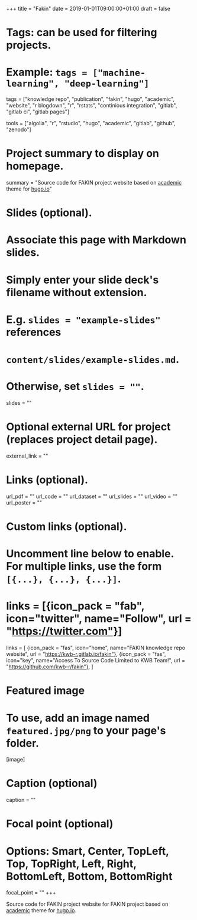 +++
title = "Fakin"
date = 2019-01-01T09:00:00+01:00
draft = false

# Tags: can be used for filtering projects.
# Example: `tags = ["machine-learning", "deep-learning"]`
tags = ["knowledge repo", "publication", "fakin", "hugo", "academic", "website", "r blogdown", "r", "rstats", "continious integration", "gitlab", "gitlab ci", "gitlab pages"]

tools = ["algolia", "r", "rstudio", "hugo", "academic", "gitlab", "github", "zenodo"]

# Project summary to display on homepage.
summary = "Source code for FAKIN project website based on [academic](https://sourcethemes.com/academic/) theme for [hugo.io](https://gohugo.io)"

# Slides (optional).
#   Associate this page with Markdown slides.
#   Simply enter your slide deck's filename without extension.
#   E.g. `slides = "example-slides"` references 
#   `content/slides/example-slides.md`.
#   Otherwise, set `slides = ""`.
slides = ""

# Optional external URL for project (replaces project detail page).
external_link = ""

# Links (optional).
url_pdf = ""
url_code = ""
url_dataset = ""
url_slides = ""
url_video = ""
url_poster = ""

# Custom links (optional).
#   Uncomment line below to enable. For multiple links, use the form `[{...}, {...}, {...}]`.
# links = [{icon_pack = "fab", icon="twitter", name="Follow", url = "https://twitter.com"}]
links = [
{icon_pack = "fas", icon="home", name="FAKIN knowledge repo website", url = "https://kwb-r.gitlab.io/fakin"},
{icon_pack = "fas", icon="key", name="Access To Source Code Limited to KWB Team!", url = "https://github.com/kwb-r/fakin"},
]

# Featured image
# To use, add an image named `featured.jpg/png` to your page's folder. 
[image]
  # Caption (optional)
  caption = ""

  # Focal point (optional)
  # Options: Smart, Center, TopLeft, Top, TopRight, Left, Right, BottomLeft, Bottom, BottomRight
  focal_point = ""
+++

Source code for FAKIN project website for FAKIN project based on [academic](https://sourcethemes.com/academic/) theme for [hugo.io](https://gohugo.io).
